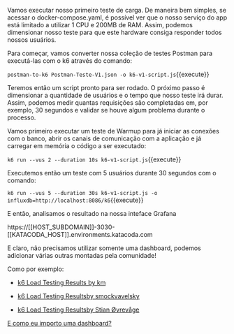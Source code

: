 
Vamos executar nosso primeiro teste de carga. De maneira bem simples, se acessar o docker-compose.yaml, é possível ver que o nosso serviço do app está limitado a utilizar 1 CPU e 200MB de RAM. Assim, podemos dimensionar nosso teste para que este hardware consiga responder todos nossos usuários.

Para começar, vamos converter nossa coleção de testes Postman para executá-las com o k6 através do comando:

`postman-to-k6 Postman-Teste-V1.json -o k6-v1-script.js`{{execute}}

Teremos então um script pronto para ser rodado. O próximo passo é dimensionar a quantidade de usuários e o tempo que nosso teste irá durar. Assim, podemos medir quantas requisições são completadas em, por exemplo, 30 segundos e validar se houve algum problema durante o processo.

Vamos primeiro executar um teste de Warmup para já iniciar as conexões com o banco, abrir os canais de comunicação com a aplicação e já carregar em memória o código a ser executado:

`k6 run --vus 2 --duration 10s k6-v1-script.js`{{execute}}

Executemos então um teste com 5 usuários durante 30 segundos com o comando:

`k6 run --vus 5 --duration 30s k6-v1-script.js -o influxdb=http://localhost:8086/k6`{{execute}}

E então, analisamos o resultado na nossa inteface Grafana

https://[[HOST_SUBDOMAIN]]-3030-[[KATACODA_HOST]].environments.katacoda.com

E claro, não precisamos utilizar somente uma dashboard, podemos adicionar várias outras montadas pela comunidade!

Como por exemplo:

- [k6 Load Testing Results by km](https://grafana.com/grafana/dashboards/10660)

- [k6 Load Testing Resultsby smockvavelsky](https://grafana.com/grafana/dashboards/10553)

- [k6 Load Testing Resultsby Stian Øvrevåge](https://grafana.com/grafana/dashboards/4411)

[E como eu importo uma dashboard?](https://grafana.com/docs/grafana/latest/dashboards/export-import/#importing-a-dashboard)